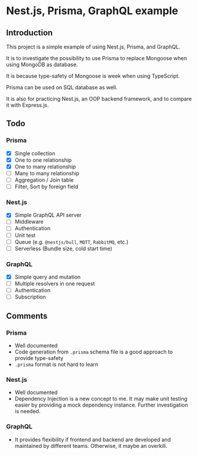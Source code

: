 # Nest.js, Prisma, GraphQL example

## Introduction

This project is a simple example of using Nest.js, Prisma, and GraphQL.

It is to investigate the possibility to use Prisma to replace Mongoose when using MongoDB as database.

It is because type-safety of Mongoose is week when using TypeScript.

Prisma can be used on SQL database as well.

It is also for practicing Nest.js, an OOP backend framework, and to compare it with Express.js.

## Todo

### Prisma

- [x] Single collection
- [x] One to one relationship
- [x] One to many relationship
- [ ] Many to many relationship
- [ ] Aggregation / Join table
- [ ] Filter, Sort by foreign field

### Nest.js

- [x] Simple GraphQL API server
- [ ] Middleware
- [ ] Authentication
- [ ] Unit test
- [ ] Queue (e.g. `@nestjs/bull`, `MQTT`, `RabbitMQ`, etc.)
- [ ] Serverless (Bundle size, cold start time)

### GraphQL

- [x] Simple query and mutation
- [ ] Multiple resolvers in one request
- [ ] Authentication
- [ ] Subscription

## Comments

### Prisma

- Well documented
- Code generation from `.prisma` schema file is a good approach to provide type-safety
- `.prisma` format is not hard to learn

### Nest.js

- Well documented
- Dependency Injection is a new concept to me. It may make unit testing easier by providing a mock dependency instance. Further investigation is needed.

### GraphQL

- It provides flexibility if frontend and backend are developed and maintained by different teams. Otherwise, it maybe an overkill.
